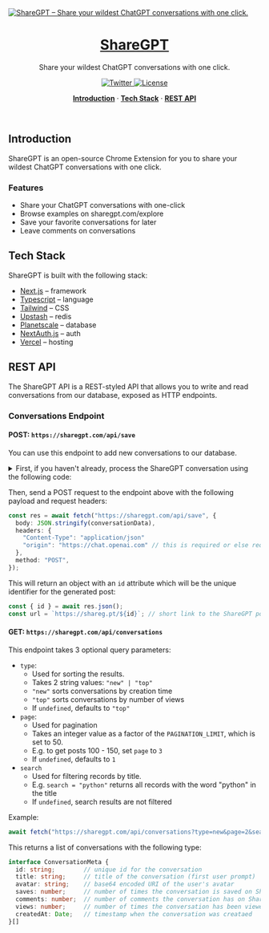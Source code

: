 <a href="https://sharegpt.com">
  <img alt="ShareGPT – Share your wildest ChatGPT conversations with one click." src="https://user-images.githubusercontent.com/28986134/207940414-b2314f7c-de04-4007-bc76-2ebb9d4f993c.png">
  <h1 align="center">ShareGPT</h1>
</a>

<p align="center">
  Share your wildest ChatGPT conversations with one click.
</p>

<p align="center">
  <a href="https://twitter.com/ShareGPT">
    <img src="https://img.shields.io/twitter/follow/sharegpt?style=flat&label=%40dubdotsh&logo=twitter&color=0bf&logoColor=fff" alt="Twitter" />
  </a>
  <a href="https://github.com/domeccleston/sharegpt/blob/main/LICENSE">
    <img src="https://img.shields.io/github/license/domeccleston/sharegpt?label=license&logo=github&color=f80&logoColor=fff" alt="License" />
  </a>
</p>

<p align="center">
  <a href="#introduction"><strong>Introduction</strong></a> ·
  <a href="#tech-stack"><strong>Tech Stack</strong></a> ·
  <a href="#rest-api"><strong>REST API</strong></a>
</p>
<br/>

## Introduction

ShareGPT is an open-source Chrome Extension for you to share your wildest ChatGPT conversations with one click.

### Features

- Share your ChatGPT conversations with one-click
- Browse examples on sharegpt.com/explore
- Save your favorite conversations for later
- Leave comments on conversations


## Tech Stack

ShareGPT is built with the following stack:

- [Next.js](https://nextjs.org/) – framework
- [Typescript](https://www.typescriptlang.org/) – language
- [Tailwind](https://tailwindcss.com/) – CSS
- [Upstash](https://upstash.com/) – redis
- [Planetscale](https://planetscale.com/) – database
- [NextAuth.js](https://next-auth.js.org/) – auth
- [Vercel](https://vercel.com/) – hosting

## REST API

The ShareGPT API is a REST-styled API that allows you to write and read conversations from our database, exposed as HTTP endpoints.

### Conversations Endpoint

#### POST: `https://sharegpt.com/api/save`

You can use this endpoint to add new conversations to our database.

<details>
<summary>First, if you haven't already, process the ShareGPT conversation using the following code:</summary>

```ts
function conversationData() {

  const threadContainer = document.querySelector(
    "#__next main div:nth-of-type(1) div:nth-of-type(1) div:nth-of-type(1) div:nth-of-type(1)"
  );

  var result = {
    avatarUrl: getAvatarImage(),
    items: [],
  };

  for (const node of threadContainer.children) {
    const markdownContent = node.querySelector(".markdown");

    // tailwind class indicates human or gpt
    if ([...node.classList].includes("dark:bg-gray-800")) {
      result.items.push({
        from: "human",
        value: node.textContent,
      });
      // if it's a GPT response, it might contain code blocks
    } else if ([...node.classList].includes("bg-gray-50")) {
      result.items.push({
        from: "gpt",
        value: markdownContent.outerHTML,
      });
    }
  }

  return result
}

function getAvatarImage() {
  // Create a canvas element
  const canvas = document.createElement("canvas");

  const image = document.querySelectorAll("img")[1];

  // Set the canvas size to 30x30 pixels
  canvas.width = 30;
  canvas.height = 30;

  // Draw the img onto the canvas
  canvas.getContext("2d").drawImage(image, 0, 0);

  // Convert the canvas to a base64 string as a JPEG image
  const base64 = canvas.toDataURL("image/jpeg");

  return base64;
}
```
</details>

Then, send a POST request to the endpoint above with the following payload and request headers:

```ts
const res = await fetch("https://sharegpt.com/api/save", {
  body: JSON.stringify(conversationData),
  headers: { 
    "Content-Type": "application/json"
    "origin": "https://chat.openai.com" // this is required or else request will fail with "Invalid origin" error
  },
  method: "POST",
});
```

This will return an object with an `id` attribute which will be the unique identifier for the generated post:

```ts
const { id } = await res.json();
const url = `https://shareg.pt/${id}`; // short link to the ShareGPT post
```

#### GET: `https://sharegpt.com/api/conversations`

This endpoint takes 3 optional query parameters:
- `type`: 
  - Used for sorting the results.
  - Takes 2 string values: `"new" | "top"`
  - `"new"` sorts conversations by creation time
  - `"top"` sorts conversations by number of views
  - If `undefined`, defaults to `"top"`
- `page`:
  - Used for pagination
  - Takes an integer value as a factor of the `PAGINATION_LIMIT`, which is set to 50.
  - E.g. to get posts 100 - 150, set `page` to `3`
  - If `undefined`, defaults to `1`
- `search`
  - Used for filtering records by title.
  - E.g. `search = "python"` returns all records with the word "python" in the title
  - If `undefined`, search results are not filtered 

Example:

```ts
await fetch("https://sharegpt.com/api/conversations?type=new&page=2&search=python");
```

This returns a list of conversations with the following type: 

```ts
interface ConversationMeta {
  id: string;        // unique id for the conversation
  title: string;     // title of the conversation (first user prompt)
  avatar: string;    // base64 encoded URI of the user's avatar
  saves: number;     // number of times the conversation is saved on ShareGPT
  comments: number;  // number of comments the conversation has on ShareGPT
  views: number;     // number of times the conversation has been viewed on ShareGPT
  createdAt: Date;   // timestamp when the conversation was creataed
}[]
```
